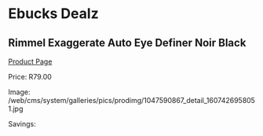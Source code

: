 
# Ebucks Dealz
## Rimmel Exaggerate Auto Eye Definer Noir Black
[Product Page](https://www.ebucks.com/web/shop/productSelected.do?prodId=1047590867&catId=1158500262)

Price: R79.00

Image: /web/cms/system/galleries/pics/prodimg/1047590867_detail_1607426958051.jpg

Savings: 


	